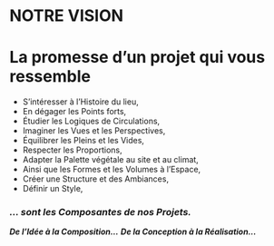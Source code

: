 ﻿

# NOTRE VISION

# La promesse d’un projet qui vous ressemble

 - S’intéresser à l’Histoire du lieu,
 - En dégager les Points forts,
 - Étudier les Logiques de Circulations,
 - Imaginer les Vues et les Perspectives,
 - Équilibrer les Pleins et les Vides,
 - Respecter les Proportions,
 - Adapter la Palette végétale au site et au climat,
 - Ainsi que les Formes et les Volumes à l’Espace, 
 - Créer une Structure et des Ambiances,
 - Définir un Style,

###  ***…  sont les Composantes de nos Projets.***

 **_De l’Idée à la Composition…_**
***De la Conception à la Réalisation...*** 

